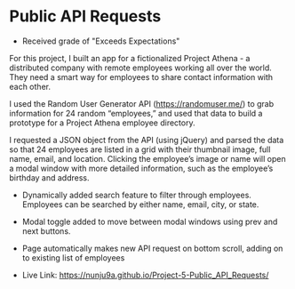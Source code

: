 # Public API Requests
- Received grade of "Exceeds Expectations"

For this project, I built an app for a fictionalized Project Athena - a distributed company with remote employees working all over the world. They need a smart way for employees to share contact information with each other.

I used the Random User Generator API (https://randomuser.me/) to grab information for 24 random “employees,” and used that data to build a prototype for a Project Athena employee directory.

I requested a JSON object from the API (using jQuery) and parsed the data so that 24 employees are listed in a grid with their thumbnail image, full name, email, and location. Clicking the employee’s image or name will open a modal window with more detailed information, such as the employee’s birthday and address.

- Dynamically added search feature to filter through employees.  Employees can be searched by either name, email, city, or state.
- Modal toggle added to move between modal windows using prev and next buttons.
- Page automatically makes new API request on bottom scroll, adding on to existing list of employees


- Live Link: https://nunju9a.github.io/Project-5-Public_API_Requests/
